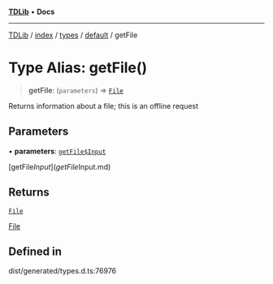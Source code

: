 [**TDLib**](../../../../../../README.md) • **Docs**

***

[TDLib](../../../../../../modules.md) / [index](../../../../../README.md) / [types](../../../README.md) / [default](../README.md) / getFile

# Type Alias: getFile()

> **getFile**: (`parameters`) => [`File`](File-1.md)

Returns information about a file; this is an offline request

## Parameters

• **parameters**: [`getFile$Input`](getFile$Input.md)

[getFile$Input](getFile$Input.md)

## Returns

[`File`](File-1.md)

[File](File-1.md)

## Defined in

dist/generated/types.d.ts:76976

